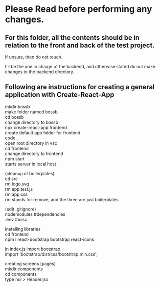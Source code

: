 #  Please Read before performing any changes.  
## For this folder, all the contents should be in relation to the front and back of the test project.  
  
If unsure, then do not touch.  

I'll be the one in charge of the backend, and otherwise stated do not make changes to the backend directory.  
  
  
  
  
  
  
## Following are instructions for creating a general application with Create-React-App  
   
mkdir bossb  
	make folder named bossb  
cd bossb  
	change directory to bossb  
npx create-react-app frontend  
	create default app folder for frontend  
code .  
	open root directory in vsc  
cd frontend  
	change directory to frontend   
npm start  
	starts server in local host  
  
(cleanup of boilerplates)  
cd src   
rm logo.svg  
rm app.test.js  
rm app.css  
	rm stands for remove, and the three are just boilerplates  
  
(edit .gitignore)  
nodemodules #dependencies  
.env #misc  
  
installing libraries  
cd frontend   
npm i react-bootstrap bootstrap react-icons  
  
in index.js import bootstrap   
import 'bootstrap/dist/css/bootstrap.min.css';  
  
creating screens (pages)  
mkdir components  
cd components   
type nul > Header.jsx  
  

